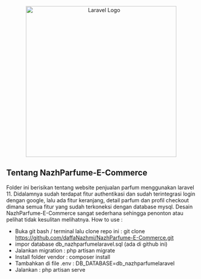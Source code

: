 <p align="center"><a href="https://laravel.com" target="_blank"><img src="https://raw.githubusercontent.com/laravel/art/master/logo-lockup/5%20SVG/2%20CMYK/1%20Full%20Color/laravel-logolockup-cmyk-red.svg" width="400" alt="Laravel Logo"></a></p>

## Tentang NazhParfume-E-Commerce

Folder ini berisikan tentang website penjualan parfum menggunakan laravel 11. Didalamnya sudah terdapat fitur authentikasi dan sudah terintegrasi login dengan google, lalu ada fitur keranjang, detail parfum dan profil checkout dimana semua fitur yang sudah terkoneksi dengan database mysql. Desain NazhParfume-E-Commerce sangat sederhana sehingga penonton atau pelihat tidak kesulitan melihatnya. How to use :

- Buka git bash / terminal lalu clone repo ini : git clone https://github.com/daffaNazhmi/NazhParfume-E-Commerce.git
- impor database db_nazhparfumelaravel.sql (ada di github ini)
- Jalankan migration : php artisan migrate
- Install folder vendor : composer install
- Tambahkan di file .env : DB_DATABASE=db_nazhparfumelaravel
- Jalankan : php artisan serve
